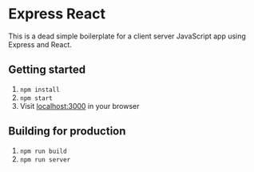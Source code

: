 # Express React
This is a dead simple boilerplate for a client server JavaScript app using Express and React.

## Getting started
1. `npm install`
2. `npm start`
3. Visit [localhost:3000](http://localhost:3000) in your browser


## Building for production
1. `npm run build`
2. `npm run server`

